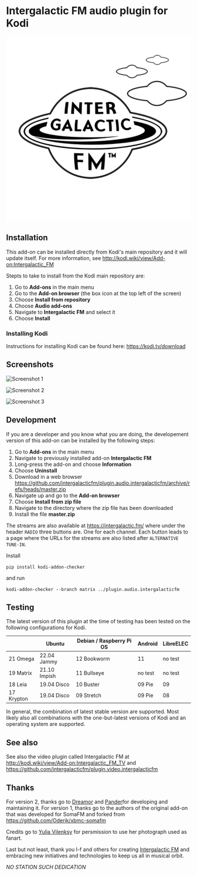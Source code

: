 # Intergalactic FM audio plugin for Kodi

![Intergalactic FM icon](resources/icon.png?raw=true)

## Installation

This add-on can be installed directly from Kodi's
main repository and it will update itself. For more information, see
http://kodi.wiki/view/Add-on:Intergalactic_FM

Stepts to take to install from the Kodi main repository are:
1. Go to **Add-ons** in the main menu
2. Go to the **Add-on browser** (the box icon at the top left of the screen)
3. Choose **Install from repository**
4. Choose **Audio add-ons**
5. Navigate to **Intergalactic FM** and select it
6. Choose **Install**

### Installing Kodi

Instructions for installing Kodi can be found here: https://kodi.tv/download

## Screenshots

![Screenshot 1](screenshots/s1.png?raw=true)

![Screenshot 2](screenshots/s2.png?raw=true)

![Screenshot 3](screenshots/s3.png?raw=true)

## Development

If you are a developer and you know what you are doing, the developement
version of this add-on can be installed by the following steps:
1. Go to **Add-ons** in the main menu
2. Navigate to previously installed add-on **Intergalactic FM**
3. Long-press the add-on and choose **Information**
4. Choose **Uninstall**
5. Download in a web browser
https://github.com/intergalacticfm/plugin.audio.intergalacticfm/archive/refs/heads/master.zip
6. Navigate up and go to the **Add-on browser**
7. Choose **Install from zip file**
8. Navigate to the directory where the zip file has been downloaded
9. Install the file **master.zip**

The streams are also available at https://intergalactic.fm/ where under the
header `RADIO` three buttons are. One for each channel. Each button leads to a
page where the URLs for the streams are also listed after `ALTERNATIVE TUNE-IN`.

Install

    pip install kodi-addon-checker

and run

    kodi-addon-checker --branch matrix ../plugin.audio.intergalacticfm

## Testing

The latest version of this plugin at the time of testing has been tested on the
following configurations for Kodi.

|            | Ubuntu       | Debian / Raspberry Pi OS | Android | LibreELEC |
|------------|--------------|--------------------------|---------|-----------|
| 21 Omega   | 22.04 Jammy  | 12 Bookworm              | 11      | no test   |
| 19 Matrix  | 21.10 Impish | 11 Bullseye              | no test | no test   |
| 18 Leia    | 19.04 Disco  | 10 Buster                | 09 Pie  | 09        |
| 17 Krypton | 19.04 Disco  | 09 Stretch               | 09 Pie  | 08        |

In general, the combination of latest stable version are supported. Most likely
also all combinations with the one-but-latest versions of Kodi and an operating
system are supported.

## See also

See also the video plugin called Intergalactic FM at
http://kodi.wiki/view/Add-on:Intergalactic_FM_TV and
https://github.com/intergalacticfm/plugin.video.intergalacticfm

## Thanks

For version 2, thanks go to [Dreamor](https://github.com/dromer) and
[Pander](https://github.com/PanderMusubi)for developing and maintaining it. For
version 1, thanks go to the authors of the original add-on that was developed
for SomaFM and forked from https://github.com/Oderik/xbmc-somafm

Credits go to [Yulia Vilenksy](http://yuliavilensky.com) for persmission to use
her photograph used as fanart.

Last but not least, thank you I-f and others for creating
[Intergalactic FM](https://intergalacticfm.com) and embracing new initiatives
and technologies to keep us all in musical orbit.

*NO STATION SUCH DEDICATION*
